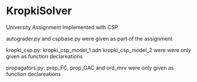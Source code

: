 # KropkiSolver
University Assignment Implemented with CSP

autograder.py and cspbase.py were given as part of the assignment

kropki_csp.py:
  kropki_csp_model_1 adn kropki_csp_model_2 were were only given as function declareations
  
propagators.py:
  prop_FC, prop_GAC and ord_mrv were only given as function declareations
